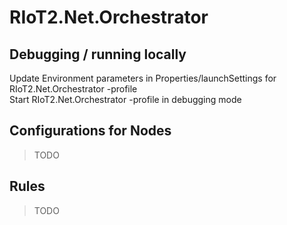 # RIoT2.Net.Orchestrator

## Debugging / running locally
Update Environment parameters in Properties/launchSettings for RIoT2.Net.Orchestrator -profile  
Start RIoT2.Net.Orchestrator -profile in debugging mode  

## Configurations for Nodes

>TODO


## Rules

>TODO
